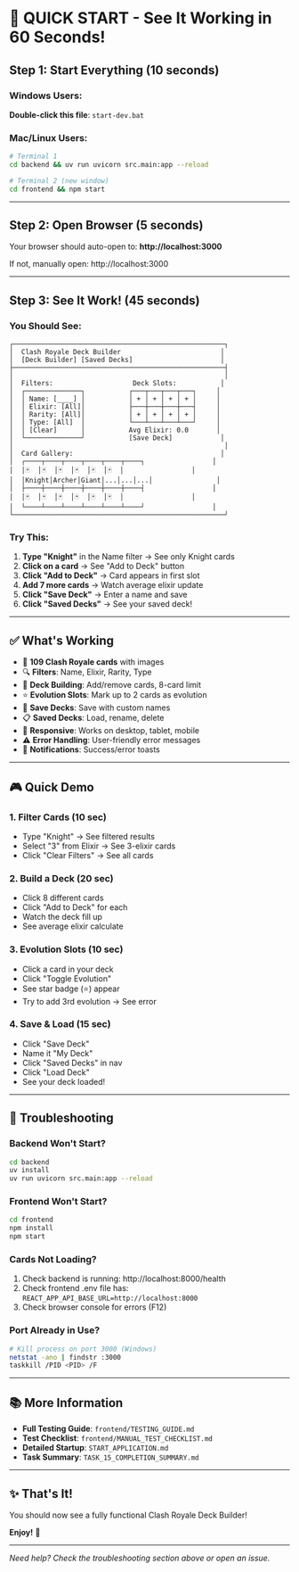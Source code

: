 # 🚀 QUICK START - See It Working in 60 Seconds!

## Step 1: Start Everything (10 seconds)

### Windows Users:
**Double-click this file**: `start-dev.bat`

### Mac/Linux Users:
```bash
# Terminal 1
cd backend && uv run uvicorn src.main:app --reload

# Terminal 2 (new window)
cd frontend && npm start
```

---

## Step 2: Open Browser (5 seconds)

Your browser should auto-open to: **http://localhost:3000**

If not, manually open: http://localhost:3000

---

## Step 3: See It Work! (45 seconds)

### You Should See:
```
┌─────────────────────────────────────────────────────┐
│  Clash Royale Deck Builder                         │
│  [Deck Builder] [Saved Decks]                      │
├─────────────────────────────────────────────────────┤
│                                                     │
│  Filters:                    Deck Slots:           │
│  ┌──────────────┐           ┌───┬───┬───┬───┐     │
│  │ Name: [____] │           │ + │ + │ + │ + │     │
│  │ Elixir: [All]│           ├───┼───┼───┼───┤     │
│  │ Rarity: [All]│           │ + │ + │ + │ + │     │
│  │ Type: [All]  │           └───┴───┴───┴───┘     │
│  │ [Clear]      │           Avg Elixir: 0.0       │
│  └──────────────┘           [Save Deck]            │
│                                                     │
│  Card Gallery:                                     │
│  ┌────┬────┬────┬────┬────┬────┐                 │
│  │🃏  │🃏  │🃏  │🃏  │🃏  │🃏  │                 │
│  │Knight│Archer│Giant│...│...│...│                │
│  ├────┼────┼────┼────┼────┼────┤                 │
│  │🃏  │🃏  │🃏  │🃏  │🃏  │🃏  │                 │
│  └────┴────┴────┴────┴────┴────┘                 │
└─────────────────────────────────────────────────────┘
```

### Try This:
1. **Type "Knight"** in the Name filter → See only Knight cards
2. **Click on a card** → See "Add to Deck" button
3. **Click "Add to Deck"** → Card appears in first slot
4. **Add 7 more cards** → Watch average elixir update
5. **Click "Save Deck"** → Enter a name and save
6. **Click "Saved Decks"** → See your saved deck!

---

## ✅ What's Working

- 🎴 **109 Clash Royale cards** with images
- 🔍 **Filters**: Name, Elixir, Rarity, Type
- 🎯 **Deck Building**: Add/remove cards, 8-card limit
- ⭐ **Evolution Slots**: Mark up to 2 cards as evolution
- 💾 **Save Decks**: Save with custom names
- 📋 **Saved Decks**: Load, rename, delete
- 📱 **Responsive**: Works on desktop, tablet, mobile
- ⚠️ **Error Handling**: User-friendly error messages
- 🔔 **Notifications**: Success/error toasts

---

## 🎮 Quick Demo

### 1. Filter Cards (10 sec)
- Type "Knight" → See filtered results
- Select "3" from Elixir → See 3-elixir cards
- Click "Clear Filters" → See all cards

### 2. Build a Deck (20 sec)
- Click 8 different cards
- Click "Add to Deck" for each
- Watch the deck fill up
- See average elixir calculate

### 3. Evolution Slots (10 sec)
- Click a card in your deck
- Click "Toggle Evolution"
- See star badge (⭐) appear
- Try to add 3rd evolution → See error

### 4. Save & Load (15 sec)
- Click "Save Deck"
- Name it "My Deck"
- Click "Saved Decks" in nav
- Click "Load Deck"
- See your deck loaded!

---

## 🐛 Troubleshooting

### Backend Won't Start?
```bash
cd backend
uv install
uv run uvicorn src.main:app --reload
```

### Frontend Won't Start?
```bash
cd frontend
npm install
npm start
```

### Cards Not Loading?
1. Check backend is running: http://localhost:8000/health
2. Check frontend .env file has: `REACT_APP_API_BASE_URL=http://localhost:8000`
3. Check browser console for errors (F12)

### Port Already in Use?
```bash
# Kill process on port 3000 (Windows)
netstat -ano | findstr :3000
taskkill /PID <PID> /F
```

---

## 📚 More Information

- **Full Testing Guide**: `frontend/TESTING_GUIDE.md`
- **Test Checklist**: `frontend/MANUAL_TEST_CHECKLIST.md`
- **Detailed Startup**: `START_APPLICATION.md`
- **Task Summary**: `TASK_15_COMPLETION_SUMMARY.md`

---

## ✨ That's It!

You should now see a fully functional Clash Royale Deck Builder!

**Enjoy!** 🎉

---

*Need help? Check the troubleshooting section above or open an issue.*
